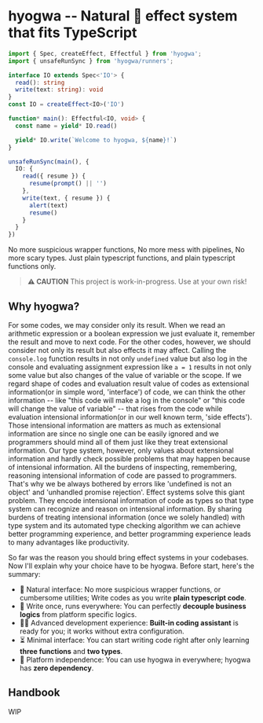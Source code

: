 # hyogwa -- Natural 🌿 effect system that fits TypeScript

```typescript
import { Spec, createEffect, Effectful } from 'hyogwa';
import { unsafeRunSync } from 'hyogwa/runners';

interface IO extends Spec<'IO'> {
  read(): string
  write(text: string): void
}
const IO = createEffect<IO>('IO')

function* main(): Effectful<IO, void> {
  const name = yield* IO.read()

  yield* IO.write(`Welcome to hyogwa, ${name}!`)
}

unsafeRunSync(main(), {
  IO: {
    read({ resume }) {
      resume(prompt() || '')
    },
    write(text, { resume }) {
      alert(text)
      resume()
    }
  }
})
```

No more suspicious wrapper functions, No more mess with pipelines, No more scary types. 
Just plain typescript functions, and plain typescript functions only.

> **⚠️ CAUTION** This project is work-in-progress. Use at your own risk!

## Why hyogwa?

For some codes, we may consider only its result.
When we read an arithmetic expression or a boolean expression we just evaluate it, remember the result and move to next code.
For the other codes, however, we should consider not only its result but also effects it may affect. 
Calling the `console.log` function results in not only `undefined` value but also log in the console and 
evaluating assignment expression like `a = 1` results in not only some value but also changes of the value of variable 
or the scope. If we regard shape of codes and evaluation result value of codes as extensional information(or in simple word, 'interface') of code,
we can think the other information -- like "this code will make a log in the console" or "this code will change the value of variable" -- that rises from the code while evaluation
intensional information(or in our well known term, 'side effects'). Those intensional information are matters as much as extensional information are since
no single one can be easily ignored and we programmers should mind all of them just like they treat extensional information. 
Our type system, however, only values about extensional information and hardly check possible problems that may happen because of intensional information.
All the burdens of inspecting, remembering, reasoning intensional information of code are passed to programmers.
That's why we be always bothered by errors like 'undefined is not an object' and 'unhandled promise rejection'.
Effect systems solve this giant problem. They encode intensional information of code as types so that type system can recognize and reason on intensional information.
By sharing burdens of treating intensional information (once we solely handled) with type system and its automated type checking algorithm 
we can achieve better programming experience, and better programming experience leads to many advantages like productivity.

So far was the reason you should bring effect systems in your codebases. Now I'll explain why your choice have to be hyogwa.
Before start, here's the summary:

- 🌿 Natural interface: No more suspicious wrapper functions, or cumbersome utilities; Write codes as you write **plain typescript code**.
- 🏃 Write once, runs everywhere: You can perfectly **decouple business logics** from platform specific logics.
- 🧑‍💻 Advanced development experience: **Built-in coding assistant** is ready for you; it works without extra configuration.
- ⏳ Minimal interface: You can start writing code right after only learning **three functions** and **two types**.
- 🗽 Platform independence: You can use hyogwa in everywhere; hyogwa has **zero dependency**.

## Handbook

WIP